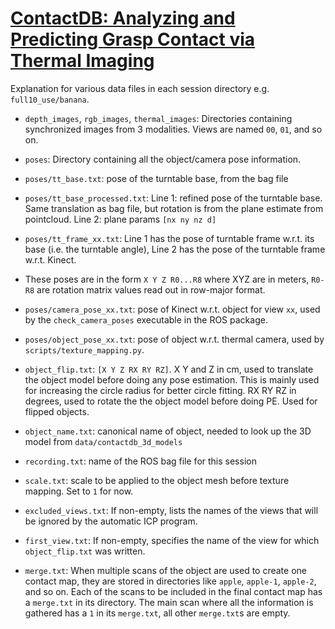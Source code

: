 # [ContactDB: Analyzing and Predicting Grasp Contact via Thermal Imaging](https://contactdb.cc.gatech.edu)
Explanation for various data files in each session directory e.g. `full10_use/banana`.

- `depth_images`, `rgb_images`, `thermal_images`: Directories containing synchronized images from 3 modalities.
Views are named `00`, `01`, and so on.

- `poses`: Directory containing all the object/camera pose information.

- `poses/tt_base.txt`: pose of the turntable base, from the bag file

- `poses/tt_base_processed.txt`: Line 1: refined pose of the turntable base. Same
translation as bag file, but rotation is from the plane estimate from pointcloud.
Line 2: plane params `[nx ny nz d]`

- `poses/tt_frame_xx.txt`: Line 1 has the pose of turntable frame w.r.t. its base (i.e. the turntable angle),
Line 2 has the pose of the turntable frame w.r.t. Kinect.

- These poses are in the form `X Y Z R0...R8` where XYZ are in meters, `R0-R8` are
rotation matrix values read out in row-major format.

- `poses/camera_pose_xx.txt`: pose of Kinect w.r.t. object for view `xx`, used by the `check_camera_poses`
executable in the ROS package.

- `poses/object_pose_xx.txt`: pose of object w.r.t. thermal camera, used by `scripts/texture_mapping.py`.

- `object_flip.txt`: `[X Y Z RX RY RZ]`. X Y and Z in cm, used to translate the object
model before doing any pose estimation. This is mainly used for increasing the
circle radius for better circle fitting. RX RY RZ in degrees, used to rotate the
the object model before doing PE. Used for flipped objects.

- `object_name.txt`: canonical name of object, needed to look up the 3D model
from `data/contactdb_3d_models`

- `recording.txt`: name of the ROS bag file for this session

- `scale.txt`: scale to be applied to the object mesh before texture mapping. Set to `1` for now.

- `excluded_views.txt`: If non-empty, lists the names of the views that will be ignored by the
automatic ICP program.

- `first_view.txt`: If non-empty, specifies the name of the view for which
`object_flip.txt` was written.

- `merge.txt`: When multiple scans of the object are used to create one contact map, they are stored
in directories like `apple`, `apple-1`, `apple-2`, and so on. Each of the scans to be included in the
final contact map has a `merge.txt` in its directory. The main scan where all the information is 
gathered has a `1` in its `merge.txt`, all other `merge.txt`s are empty.
